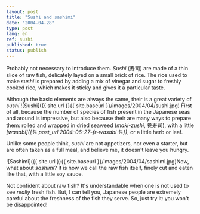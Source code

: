 ```yaml
---
layout: post
title: "Sushi and sashimi"
date: "2004-04-28"
type: post
lang: en
ref: sushi
published: true
status: publish
---
```


 

Probably not necessary to introduce them. _Sushi_ (寿司) are made of a thin slice of raw fish, delicately layed on a small brick of rice. The rice used to make _sushi_ is prepared by adding a mix of vinegar and sugar to freshly cooked rice, which makes it sticky and gives it a particular taste.

Although the basic elements are always the same, their is a great variety of _sushi_.![Sushi]({{ site.url }}{{ site.baseurl }}/images/2004/04/sushi.jpg) First of all, because the number of species of fish present in the Japanese seas and around is impressive, but also because their are many ways to prepare them: rolled and wrapped in dried seaweed (_maki-zushi_, 巻寿司), with a little _[wasabi]({% post_url 2004-06-27-fr-wasabi %})_, or a little herb or leaf.

Unlike some people think, _sushi_ are not appetizers, nor even a starter, but are often taken as a full meal, and believe me, it doesn't leave you hungry.

![Sashimi]({{ site.url }}{{ site.baseurl }}/images/2004/04/sashimi.jpg)Now, what about _sashimi_? It is how we call the raw fish itself, finely cut and eaten like that, with a little soy sauce.

Not confident about raw fish? It's understandable when one is not used to see _really_ fresh fish. But, I can tell you, Japanese people are extremely careful about the freshness of the fish they serve. So, just try it: you won't be disappointed!


